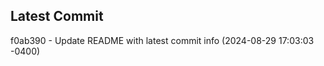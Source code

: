 
## Latest Commit
f0ab390 - Update README with latest commit info (2024-08-29 17:03:03 -0400) <Yunxi-Zhou>
